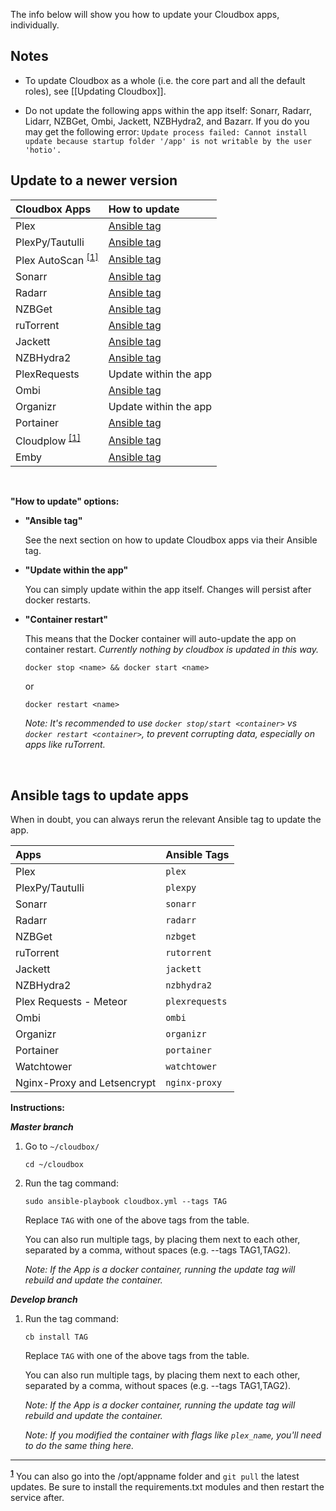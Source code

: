 The info below will show you how to update your Cloudbox apps, individually.




## Notes

- To update Cloudbox as a whole (i.e. the core part and all the default roles), see [[Updating Cloudbox]].

- Do not update the following apps within the app itself: Sonarr, Radarr, Lidarr, NZBGet, Ombi, Jackett, NZBHydra2, and Bazarr. If you do you may get the following error: `Update process failed: Cannot install update because startup folder '/app' is not writable by the user 'hotio'.`

## Update to a newer version



| Cloudbox Apps                                     | How to update         |
|:------------------------------------------------- |:--------------------- |
| Plex                                              | [Ansible tag](https://github.com/Cloudbox/Cloudbox/wiki/Updating-Cloudbox-Apps#ansible-tags-to-update-apps) |
| PlexPy/Tautulli                                   | [Ansible tag](https://github.com/Cloudbox/Cloudbox/wiki/Updating-Cloudbox-Apps#ansible-tags-to-update-apps) |
| Plex AutoScan  <sup name="a1">[\[1\]](#f1) </sup> | [Ansible tag](https://github.com/Cloudbox/Cloudbox/wiki/Updating-Cloudbox-Apps#ansible-tags-to-update-apps) |
| Sonarr                                            | [Ansible tag](https://github.com/Cloudbox/Cloudbox/wiki/Updating-Cloudbox-Apps#ansible-tags-to-update-apps) |
| Radarr                                            | [Ansible tag](https://github.com/Cloudbox/Cloudbox/wiki/Updating-Cloudbox-Apps#ansible-tags-to-update-apps) |
| NZBGet                                            | [Ansible tag](https://github.com/Cloudbox/Cloudbox/wiki/Updating-Cloudbox-Apps#ansible-tags-to-update-apps) |
| ruTorrent                                         | [Ansible tag](https://github.com/Cloudbox/Cloudbox/wiki/Updating-Cloudbox-Apps#ansible-tags-to-update-apps) |
| Jackett                                           | [Ansible tag](https://github.com/Cloudbox/Cloudbox/wiki/Updating-Cloudbox-Apps#ansible-tags-to-update-apps) |
| NZBHydra2                                         | [Ansible tag](https://github.com/Cloudbox/Cloudbox/wiki/Updating-Cloudbox-Apps#ansible-tags-to-update-apps) |
| PlexRequests                                      | Update within the app |
| Ombi                                              | [Ansible tag](https://github.com/Cloudbox/Cloudbox/wiki/Updating-Cloudbox-Apps#ansible-tags-to-update-apps) |
| Organizr                                          | Update within the app |
| Portainer                                         | [Ansible tag](https://github.com/Cloudbox/Cloudbox/wiki/Updating-Cloudbox-Apps#ansible-tags-to-update-apps) |
| Cloudplow <sup name="a1">[\[1\]](#f1) </sup>      | [Ansible tag](https://github.com/Cloudbox/Cloudbox/wiki/Updating-Cloudbox-Apps#ansible-tags-to-update-apps) |
| Emby                                              | [Ansible tag](https://github.com/Cloudbox/Cloudbox/wiki/Updating-Cloudbox-Apps#ansible-tags-to-update-apps) |
<br />


**"How to update" options:**

- **"Ansible tag"**

   See the next section on how to update Cloudbox apps via their Ansible tag.

- **"Update within the app"**

   You can simply update within the app itself. Changes will persist after docker restarts.

- **"Container restart"**

   This means that the Docker container will auto-update the app on container restart.  _Currently nothing by cloudbox is updated in this way._

   ```
   docker stop <name> && docker start <name>
   ```
   or
   ```
   docker restart <name>
   ```

   _Note: It's recommended to use `docker stop/start <container>` vs `docker restart <container>`, to prevent corrupting data, especially on apps like ruTorrent._


<br />


## Ansible tags to update apps

When in doubt, you can always rerun the relevant Ansible tag to update the app. 


| Apps                        | Ansible Tags   |
|:--------------------------- |:-------------- |
| Plex                        | `plex`         |
| PlexPy/Tautulli             | `plexpy`       |
| Sonarr                      | `sonarr`       |
| Radarr                      | `radarr`       |
| NZBGet                      | `nzbget`       |
| ruTorrent                   | `rutorrent`    |
| Jackett                     | `jackett`      |
| NZBHydra2                   | `nzbhydra2`    |
| Plex Requests - Meteor      | `plexrequests` |
| Ombi                        | `ombi`         |
| Organizr                    | `organizr`     |
| Portainer                   | `portainer`    |
| Watchtower                  | `watchtower`   |
| Nginx-Proxy and Letsencrypt | `nginx-proxy`  |




**Instructions:**

***Master branch***

1. Go to `~/cloudbox/`

   ```
   cd ~/cloudbox
   ```

2. Run the tag command:

   ```
   sudo ansible-playbook cloudbox.yml --tags TAG
   ```
   Replace `TAG` with one of the above tags from the table.

   You can also run multiple tags, by placing them next to each other, separated by a comma, without spaces (e.g. --tags TAG1,TAG2).

   _Note: If the App is a docker container, running the update tag will rebuild and update the container._


***Develop branch***

1. Run the tag command:

   ```
   cb install TAG
   ```

   Replace `TAG` with one of the above tags from the table.

   You can also run multiple tags, by placing them next to each other, separated by a comma, without spaces (e.g. --tags TAG1,TAG2).

   _Note: If the App is a docker container, running the update tag will rebuild and update the container._

   _Note: If you modified the container with flags like `plex_name`, you'll need to do the same thing here._


---


<sup><b name="f1">[1](#a1)</b></sup> You can also go into the /opt/appname folder and `git pull` the latest updates. Be sure to install the requirements.txt modules and then restart the service after.
